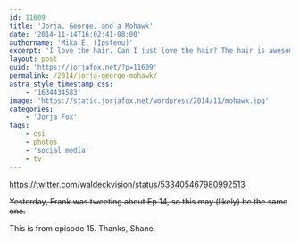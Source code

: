```yaml
---
id: 11609
title: 'Jorja, George, and a Mohawk'
date: '2014-11-14T16:02:41-08:00'
authorname: 'Mika E. (Ipstenu)'
excerpt: 'I love the hair. Can I just love the hair? The hair is awesome.'
layout: post
guid: 'https://jorjafox.net/?p=11609'
permalink: /2014/jorja-george-mohawk/
astra_style_timestamp_css:
    - '1634434583'
image: 'https://static.jorjafox.net/wordpress/2014/11/mohawk.jpg'
categories:
    - 'Jorja Fox'
tags:
    - csi
    - photos
    - 'social media'
    - tv
---
```


https://twitter.com/waldeckvision/status/533405467980992513

<del>Yesterday, Frank was tweeting about Ep 14, so this may (likely) be the same one.</del>

This is from episode 15. Thanks, Shane.
